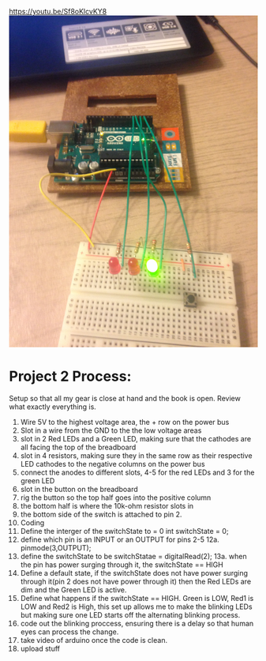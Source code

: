  https://youtu.be/Sf8oKlcvKY8 
![Project 2 Image](IMG_1347.jpg)

# Project 2 Process:
   Setup so that all my gear is close at hand and the book is open.
   Review what exactly everything is.
   1. Wire 5V to the highest voltage area, the + row on the power bus
   2. Slot in a wire from the GND to the the low voltage areas
   3. slot in 2 Red LEDs and a Green LED, making sure that the cathodes are all facing the top of the breadboard
   4. slot in 4 resistors, making sure they in the same row as their respective LED cathodes to the negative columns on the power bus
   5. connect the anodes to different slots, 4-5 for the red LEDs and 3 for the green LED
   6. slot in the button on the breadboard
   7. rig the button so the top half goes into the positive column
   8. the bottom half is where the 10k-ohm resistor slots in
   9. the bottom side of the switch is attached to pin 2. 
   10. Coding
   11. Define the interger of the switchState to = 0  int switchState = 0;
   12. define which pin is an INPUT or an OUTPUT for pins 2-5
     12a. pinmode(3,OUTPUT);
   13. define the switchState to be switchStatae = digitalRead(2);
     13a. when the pin has power surging through it, the switchState == HIGH
   14. Define a default state, if the switchState does not have power surging through it(pin 2 does not have power through it) then the Red LEDs are dim and the Green LED is active.
   15. Define what happens if the switchState == HIGH. Green is LOW, Red1 is LOW and Red2 is High, this set up allows me to make the blinking LEDs but making sure one LED starts off the alternating blinking process.
   16. code out the blinking proccess, ensuring there is a delay so that human eyes can process the change.
   17. take video of arduino once the code is clean.
   18. upload stuff
    